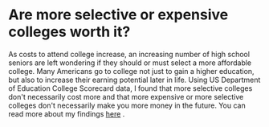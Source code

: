 # Are more selective or expensive colleges worth it?

As costs to attend college increase, an increasing number of high school seniors are left wondering if they should or must select a more affordable college. Many Americans go to college not just to gain a higher education, but also to increase their earning potential later in life. Using US Department of Education College Scorecard data, I found that more selective colleges don't necessarily cost more and that more expensive or more selective colleges don't necessarily make you more money in the future. You can read more about my findings [here](https://github.com/williamalu/ThinkStats2/blob/master/code/reports/report1.md)
.
